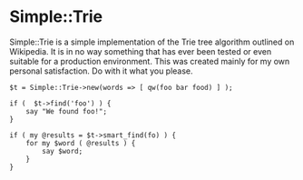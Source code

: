 # Simple::Trie

Simple::Trie is a simple implementation of the Trie tree algorithm outlined on Wikipedia. It is in no way something that has ever been tested or even suitable for a production environment. This was created mainly for my own personal satisfaction. Do with it what you please.


    $t = Simple::Trie->new(words => [ qw(foo bar food) ] );

    if (  $t->find('foo') ) {
        say "We found foo!";
    }

    if ( my @results = $t->smart_find(fo) ) {
        for my $word ( @results ) {
            say $word;
        }
    }
